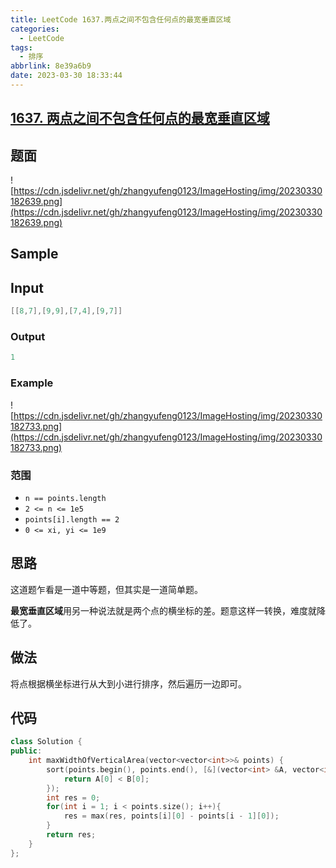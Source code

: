 ```yaml
---
title: LeetCode 1637.两点之间不包含任何点的最宽垂直区域
categories:
  - LeetCode
tags:
  - 排序
abbrlink: 8e39a6b9
date: 2023-03-30 18:33:44
---
```


## **[1637. 两点之间不包含任何点的最宽垂直区域](https://leetcode.cn/problems/widest-vertical-area-between-two-points-containing-no-points/description/)**

## 题面

![https://cdn.jsdelivr.net/gh/zhangyufeng0123/ImageHosting/img/20230330182639.png](https://cdn.jsdelivr.net/gh/zhangyufeng0123/ImageHosting/img/20230330182639.png)

## Sample

## Input

```cpp
[[8,7],[9,9],[7,4],[9,7]]
```

### Output

```cpp
1
```

### Example

![https://cdn.jsdelivr.net/gh/zhangyufeng0123/ImageHosting/img/20230330182733.png](https://cdn.jsdelivr.net/gh/zhangyufeng0123/ImageHosting/img/20230330182733.png)

### 范围

- `n == points.length`
- `2 <= n <= 1e5`
- `points[i].length == 2`
- `0 <= xi, yi <= 1e9`

## 思路

这道题乍看是一道中等题，但其实是一道简单题。

**最宽垂直区域**用另一种说法就是两个点的横坐标的差。题意这样一转换，难度就降低了。

## 做法

将点根据横坐标进行从大到小进行排序，然后遍历一边即可。

## 代码

```cpp
class Solution {
public:
    int maxWidthOfVerticalArea(vector<vector<int>>& points) {
        sort(points.begin(), points.end(), [&](vector<int> &A, vector<int> &B){
            return A[0] < B[0];
        });
        int res = 0;
        for(int i = 1; i < points.size(); i++){
            res = max(res, points[i][0] - points[i - 1][0]);
        }
        return res;
    }
};
```